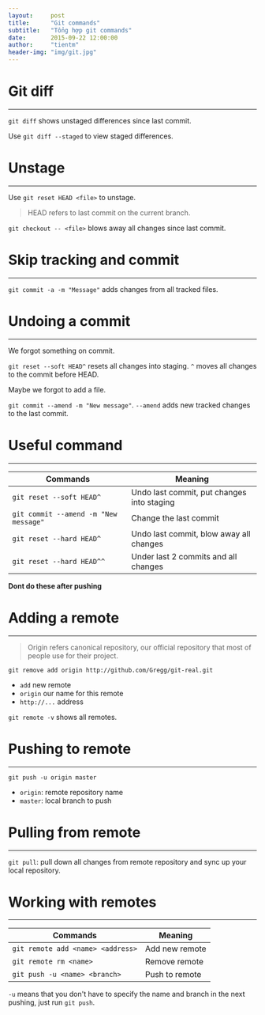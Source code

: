 ```yaml
---
layout:     post
title:      "Git commands"
subtitle:   "Tổng hợp git commands"
date:       2015-09-22 12:00:00
author:     "tientm"
header-img: "img/git.jpg"
---
```


# Git diff
---

`git diff` shows unstaged differences since last commit.

Use `git diff --staged` to view staged differences.

# Unstage
---

Use `git reset HEAD <file>` to unstage.

> HEAD refers to last commit on the current branch.

`git checkout -- <file>` blows away all changes since last commit.

# Skip tracking and commit
---

`git commit -a -m "Message"` adds changes from all tracked files.

# Undoing a commit
---

We forgot something on commit.

`git reset --soft HEAD^` resets all changes into staging. `^` moves all changes to the commit before HEAD.

Maybe we forgot to add a file.

`git commit --amend -m "New message"`. `--amend` adds new tracked changes to the last commit.

# Useful command
---

|Commands|Meaning|
|--|--|
|`git reset --soft HEAD^`|Undo last commit, put changes into staging|
|`git commit --amend -m "New message"`|Change the last commit|
|`git reset --hard HEAD^`|Undo last commit, blow away all changes|
|`git reset --hard HEAD^^`|Under last 2 commits and all changes|

__Dont do these after pushing__

# Adding a remote
---

> Origin refers canonical repository, our official repository that most of people use for their project.

`git remove add origin http://github.com/Gregg/git-real.git`

- `add` new remote
- `origin` our name for this remote
- `http://...` address

`git remote -v` shows all remotes.

# Pushing to remote
---

`git push -u origin master`

- `origin`: remote repository name
- `master`: local branch to push

# Pulling from remote
---

`git pull`: pull down all changes from remote repository and sync up your local repository.

# Working with remotes
---

|Commands|Meaning|
|--|--|
|`git remote add <name> <address>`|Add new remote|
|`git remote rm <name>`|Remove remote|
|`git push -u <name> <branch>`|Push to remote|

`-u` means that you don't have to specify the name and branch in the next pushing, just run `git push`.
